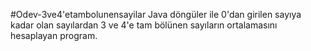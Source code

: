 #Odev-3ve4'etambolunensayilar
Java döngüler ile 0'dan girilen sayıya kadar olan sayılardan 3 ve 4'e tam bölünen sayıların ortalamasını hesaplayan program.

